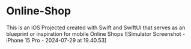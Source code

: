 # Online-Shop
This is an iOS Projected created with Swift and SwiftUI that serves as an blueprint or inspiration for mobile Online Shops
![Simulator Screenshot - iPhone 15 Pro - 2024-07-29 at 19.40.53]
